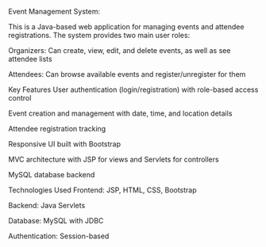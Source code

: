 Event Management System:

This is a Java-based web application for managing events and attendee registrations. The system provides two main user roles:

Organizers: Can create, view, edit, and delete events, as well as see attendee lists

Attendees: Can browse available events and register/unregister for them

Key Features
User authentication (login/registration) with role-based access control

Event creation and management with date, time, and location details

Attendee registration tracking

Responsive UI built with Bootstrap

MVC architecture with JSP for views and Servlets for controllers

MySQL database backend

Technologies Used
Frontend: JSP, HTML, CSS, Bootstrap

Backend: Java Servlets

Database: MySQL with JDBC

Authentication: Session-based
